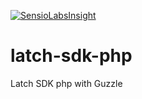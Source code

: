 [![SensioLabsInsight](https://insight.sensiolabs.com/projects/e329a3c0-005e-46b3-b17e-1044b48a90c7/big.png)](https://insight.sensiolabs.com/projects/e329a3c0-005e-46b3-b17e-1044b48a90c7)
# latch-sdk-php
Latch SDK php with Guzzle
